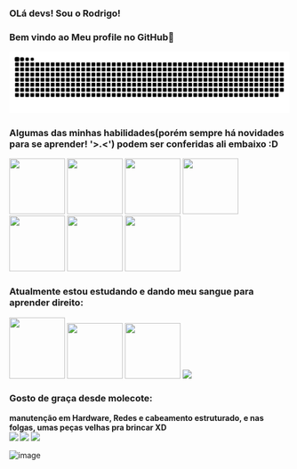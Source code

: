 ### OLá devs! Sou o Rodrigo!
### Bem vindo ao Meu profile no GitHub👋

<!--
Atualmente sou estudante de desenvolvimento web na universidade Anhanguera. Aqui estou postando grande parte de minha jornada 
de estudos e projetos feitos tanto na faculdade
quanto em plataformas de cursos online e bootcamps que me inscrevi!!!
Atualmente trabalho como profissional de Tecnologia, nas áreas de suporte a sistemas e infra tecnológica em ambientes hospitalares
gerenciados pela Fundação Gestão hosptalar em  Recife-PE
-->

![image](https://raw.githubusercontent.com/platane/snk/output/github-contribution-grid-snake.svg)


### Algumas das minhas habilidades(porém sempre há novidades para se aprender! '>.<') podem ser conferidas ali embaixo :D 
<div>
<img src="https://cdn.jsdelivr.net/gh/devicons/devicon/icons/linux/linux-original.svg" width="100" height="100" />
<img src="https://cdn.jsdelivr.net/gh/devicons/devicon/icons/html5/html5-original-wordmark.svg" width="100" height="100" />
<img src="https://cdn.jsdelivr.net/gh/devicons/devicon/icons/javascript/javascript-original.svg" width="100" height="100" />
<img src="https://cdn.jsdelivr.net/gh/devicons/devicon/icons/css3/css3-original-wordmark.svg" width="100" height="100" />
<img src="https://cdn.jsdelivr.net/gh/devicons/devicon/icons/python/python-original.svg" width="100" height="100" />
<img src="https://cdn.jsdelivr.net/gh/devicons/devicon/icons/django/django-plain-wordmark.svg" width="100" height="100" />
<img src="https://cdn.jsdelivr.net/gh/devicons/devicon/icons/flask/flask-original-wordmark.svg" width="100" height="100" />         
</div>

### Atualmente estou estudando e dando meu sangue para aprender direito:
<div> 
<img src="https://cdn.jsdelivr.net/gh/devicons/devicon/icons/nodejs/nodejs-original-wordmark.svg" width="100" height="110" />
<img src="https://cdn.jsdelivr.net/gh/devicons/devicon/icons/react/react-original-wordmark.svg" width="100" height="100" />
<img src="https://cdn.jsdelivr.net/gh/devicons/devicon/icons/nextjs/nextjs-original.svg" width="100" height="100" />
<img src="https://cdn.jsdelivr.net/gh/devicons/devicon/icons/flutter/flutter-original.svg" width="100 height="100" />
          
</div>

### Gosto de graça desde molecote:

<b>
  manutenção em Hardware, Redes e cabeamento estruturado, e nas folgas, umas peças velhas pra brincar XD
<div>
<img src="https://goldpc.net.au/wp-content/uploads/2022/11/PC-FIX2.jpg" width="250" heith="250"/>
<img src="http://cecead.com/wp-content/uploads/2020/07/Rede-MAN.png" width="250" heith="250" />
<img src="https://br.vazlon.com/static/pics///2018/07/15/sucata-eletronica-mogi-das-cruzes-20180715062438.jpg" width="250" heith="250" />
</div>
</b>


![image](https://media.tenor.com/JeVCB8-bDlkAAAAC/work-hard-jim-carrey.gif)

          
